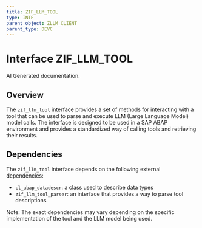 ```yaml
---
title: ZIF_LLM_TOOL
type: INTF
parent_object: ZLLM_CLIENT
parent_type: DEVC
---
```


# Interface ZIF_LLM_TOOL

AI Generated documentation.
## Overview
The `zif_llm_tool` interface provides a set of methods for interacting with a tool that can be used to parse and execute LLM (Large Language Model) model calls. The interface is designed to be used in a SAP ABAP environment and provides a standardized way of calling tools and retrieving their results.

## Dependencies
The `zif_llm_tool` interface depends on the following external dependencies:

* `cl_abap_datadescr`: a class used to describe data types
* `zif_llm_tool_parser`: an interface that provides a way to parse tool descriptions

Note: The exact dependencies may vary depending on the specific implementation of the tool and the LLM model being used.

